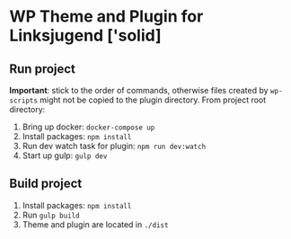 # WP Theme and Plugin for Linksjugend ['solid]

## Run project

**Important**: stick to the order of commands, otherwise files created by `wp-scripts` might not be copied to the plugin directory. From project root directory:

1. Bring up docker: `docker-compose up`
2. Install packages: `npm install`
3. Run dev watch task for plugin: `npm run dev:watch`
4. Start up gulp: `gulp dev`

## Build project

1. Install packages: `npm install`
2. Run `gulp build`
3. Theme and plugin are located in `./dist`
